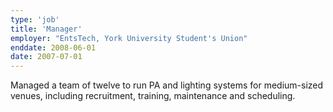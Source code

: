 ```yaml
---
type: 'job'
title: 'Manager'
employer: "EntsTech, York University Student's Union"
enddate: 2008-06-01 
date: 2007-07-01
---
```

Managed a team of twelve to run PA and lighting systems for medium-sized venues, including recruitment, training,
maintenance and scheduling.
